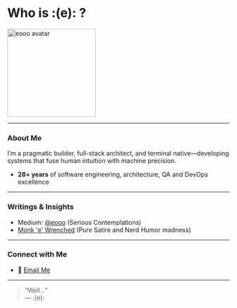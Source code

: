 #  Who is :(e): ?
<img src="" alt="eooo avatar" width="200"/>


---

### About Me

I’m a pragmatic builder, full-stack architect, and terminal native—developing systems that fuse human intuition with machine precision.

- **28+ years** of software engineering, architecture, QA and DevOps excellence

---

### Writings & Insights


-   Medium: [@eooo](https://eooo.medium.com) (Serious Contemplations)
-  [Monk 'e' Wrenched](https://monk-e-wrenched.online) (Pure Satire and Nerd Humor madness)

---

### Connect with Me
- 📧 [Email Me](mailto:dev@eooo.io)

---

> “Well...”  
> — :(e):

